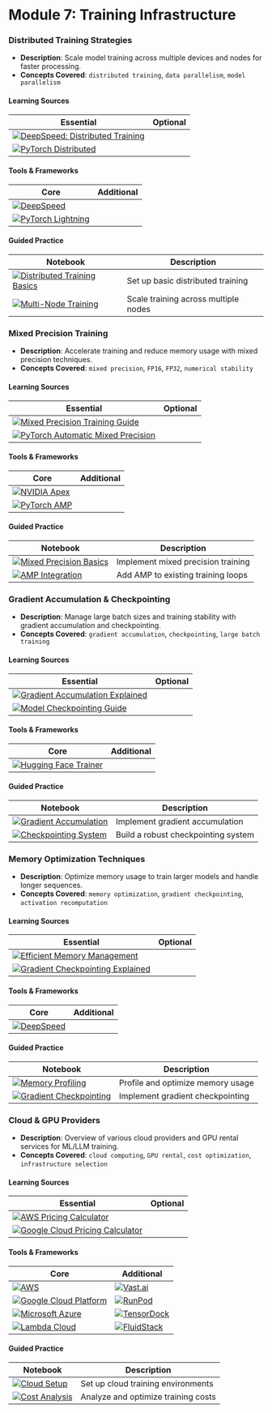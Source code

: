 # Module 7: Training Infrastructure

### Distributed Training Strategies
- **Description**: Scale model training across multiple devices and nodes for faster processing.
- **Concepts Covered**: `distributed training`, `data parallelism`, `model parallelism`

#### Learning Sources
| Essential | Optional |
|-----------|----------|
| [![DeepSpeed: Distributed Training](https://badgen.net/badge/Docs/DeepSpeed%3A%20Distributed%20Training/green)](https://www.deepspeed.ai/training/) | |
| [![PyTorch Distributed](https://badgen.net/badge/Docs/PyTorch%20Distributed/green)](https://pytorch.org/docs/stable/distributed.html) | |

#### Tools & Frameworks
| Core | Additional |
|-----------|----------|
| [![DeepSpeed](https://badgen.net/badge/Framework/DeepSpeed/green)](https://www.deepspeed.ai/) | |
| [![PyTorch Lightning](https://badgen.net/badge/Framework/PyTorch%20Lightning/green)](https://www.pytorchlightning.ai/) | |

#### Guided Practice
| Notebook | Description |
|----------|-------------|
| [![Distributed Training Basics](https://badgen.net/badge/Notebook/Distributed%20Training%20Basics/orange)](notebooks/distributed_basics.ipynb) | Set up basic distributed training |
| [![Multi-Node Training](https://badgen.net/badge/Notebook/Multi-Node%20Training/orange)](notebooks/multi_node.ipynb) | Scale training across multiple nodes |

### Mixed Precision Training
- **Description**: Accelerate training and reduce memory usage with mixed precision techniques.
- **Concepts Covered**: `mixed precision`, `FP16`, `FP32`, `numerical stability`

#### Learning Sources
| Essential | Optional |
|-----------|----------|
| [![Mixed Precision Training Guide](https://badgen.net/badge/Blog/Mixed%20Precision%20Training%20Guide/pink)](https://developer.nvidia.com/blog/mixed-precision-training-deep-neural-networks/) | |
| [![PyTorch Automatic Mixed Precision](https://badgen.net/badge/Docs/PyTorch%20Automatic%20Mixed%20Precision/green)](https://pytorch.org/docs/stable/amp.html) | |

#### Tools & Frameworks
| Core | Additional |
|-----------|----------|
| [![NVIDIA Apex](https://badgen.net/badge/Github%20Repository/NVIDIA%20Apex/cyan)](https://github.com/NVIDIA/apex) | |
| [![PyTorch AMP](https://badgen.net/badge/Docs/PyTorch%20AMP/green)](https://pytorch.org/docs/stable/amp.html) | |

#### Guided Practice
| Notebook | Description |
|----------|-------------|
| [![Mixed Precision Basics](https://badgen.net/badge/Notebook/Mixed%20Precision%20Basics/orange)](notebooks/mixed_precision.ipynb) | Implement mixed precision training |
| [![AMP Integration](https://badgen.net/badge/Notebook/AMP%20Integration/orange)](notebooks/amp_integration.ipynb) | Add AMP to existing training loops |

### Gradient Accumulation & Checkpointing
- **Description**: Manage large batch sizes and training stability with gradient accumulation and checkpointing.
- **Concepts Covered**: `gradient accumulation`, `checkpointing`, `large batch training`

#### Learning Sources
| Essential | Optional |
|-----------|----------|
| [![Gradient Accumulation Explained](https://badgen.net/badge/Blog/Gradient%20Accumulation%20Explained/pink)](https://kozodoi.me/python/deep%20learning/pytorch/tutorial/2021/02/19/gradient-accumulation.html) | |
| [![Model Checkpointing Guide](https://badgen.net/badge/Tutorial/Model%20Checkpointing%20Guide/blue)](https://pytorch.org/tutorials/beginner/saving_loading_models.html) | |

#### Tools & Frameworks
| Core | Additional |
|-----------|----------|
| [![Hugging Face Trainer](https://badgen.net/badge/Docs/Hugging%20Face%20Trainer/green)](https://huggingface.co/docs/transformers/main_classes/trainer) | |

#### Guided Practice
| Notebook | Description |
|----------|-------------|
| [![Gradient Accumulation](https://badgen.net/badge/Notebook/Gradient%20Accumulation/orange)](notebooks/grad_accumulation.ipynb) | Implement gradient accumulation |
| [![Checkpointing System](https://badgen.net/badge/Notebook/Checkpointing%20System/orange)](notebooks/checkpointing.ipynb) | Build a robust checkpointing system |

### Memory Optimization Techniques
- **Description**: Optimize memory usage to train larger models and handle longer sequences.
- **Concepts Covered**: `memory optimization`, `gradient checkpointing`, `activation recomputation`

#### Learning Sources
| Essential | Optional |
|-----------|----------|
| [![Efficient Memory Management](https://badgen.net/badge/Docs/Efficient%20Memory%20Management/green)](https://pytorch.org/docs/stable/notes/cuda.html#memory-management) | |
| [![Gradient Checkpointing Explained](https://badgen.net/badge/Blog/Gradient%20Checkpointing%20Explained/pink)](https://medium.com/tensorflow/fitting-larger-networks-into-memory-583e3c758ff9) | |

#### Tools & Frameworks
| Core | Additional |
|-----------|----------|
| [![DeepSpeed](https://badgen.net/badge/Framework/DeepSpeed/green)](https://www.deepspeed.ai/) | |

#### Guided Practice
| Notebook | Description |
|----------|-------------|
| [![Memory Profiling](https://badgen.net/badge/Notebook/Memory%20Profiling/orange)](notebooks/memory_profiling.ipynb) | Profile and optimize memory usage |
| [![Gradient Checkpointing](https://badgen.net/badge/Notebook/Gradient%20Checkpointing/orange)](notebooks/grad_checkpointing.ipynb) | Implement gradient checkpointing |

### Cloud & GPU Providers
- **Description**: Overview of various cloud providers and GPU rental services for ML/LLM training.
- **Concepts Covered**: `cloud computing`, `GPU rental`, `cost optimization`, `infrastructure selection`

#### Learning Sources
| Essential | Optional |
|-----------|----------|
| [![AWS Pricing Calculator](https://badgen.net/badge/Tool/AWS%20Pricing%20Calculator/blue)](https://calculator.aws.amazon.com/) | |
| [![Google Cloud Pricing Calculator](https://badgen.net/badge/Tool/Google%20Cloud%20Pricing%20Calculator/blue)](https://cloud.google.com/products/calculator) | |

#### Tools & Frameworks
| Core | Additional |
|-----------|----------|
| [![AWS](https://badgen.net/badge/Cloud%20Provider/AWS/blue)](https://aws.amazon.com/) | [![Vast.ai](https://badgen.net/badge/Cloud%20Provider/Vast.ai/blue)](https://vast.ai/) |
| [![Google Cloud Platform](https://badgen.net/badge/Cloud%20Provider/Google%20Cloud%20Platform/blue)](https://cloud.google.com/) | [![RunPod](https://badgen.net/badge/Cloud%20Provider/RunPod/blue)](https://www.runpod.io/) |
| [![Microsoft Azure](https://badgen.net/badge/Cloud%20Provider/Microsoft%20Azure/blue)](https://azure.microsoft.com/) | [![TensorDock](https://badgen.net/badge/Cloud%20Provider/TensorDock/blue)](https://tensordock.com/) |
| [![Lambda Cloud](https://badgen.net/badge/Cloud%20Provider/Lambda%20Cloud/blue)](https://lambdalabs.com/service/gpu-cloud) | [![FluidStack](https://badgen.net/badge/Cloud%20Provider/FluidStack/blue)](https://fluidstack.io/) |

#### Guided Practice
| Notebook | Description |
|----------|-------------|
| [![Cloud Setup](https://badgen.net/badge/Notebook/Cloud%20Setup/orange)](notebooks/cloud_setup.ipynb) | Set up cloud training environments |
| [![Cost Analysis](https://badgen.net/badge/Notebook/Cost%20Analysis/orange)](notebooks/cost_analysis.ipynb) | Analyze and optimize training costs |